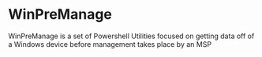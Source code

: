 # WinPreManage
WinPreManage is a set of Powershell Utilities focused on getting data off of a Windows device before management takes place by an MSP
